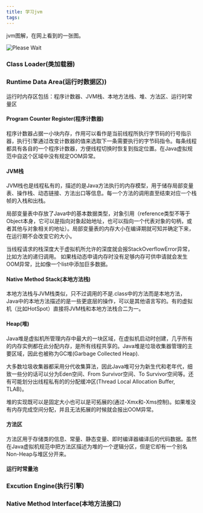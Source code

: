 ```yaml
---
title: 学习jvm
tags:
---
```


jvm图解，在网上看到的一张图。

![Please Wait](JVM-Architecture.png)

### Class Loader(类加载器)

### Runtime Data Area(运行时数据区))

运行时内存区包括：程序计数器、JVM栈、本地方法栈、堆、方法区、运行时常量区

#### Program Counter Register(程序计数器)

程序计数器占据一小块内存，作用可以看作是当前线程所执行字节码的行号指示器，执行引擎通过改变计数器的值来选取下一条需要执行的字节码指令。每条线程都具有各自的一个程序计数器，方便线程切换时恢复到指定位置。在Java虚拟规范中自这个区域中没有规定OOM异常。

#### JVM栈

JVM栈也是线程私有的，描述的是Java方法执行的内存模型，用于储存局部变量表、操作栈、动态链接、方法出口等信息。每一个方法的调用直至结束对应一个栈帧的入栈和出栈。

局部变量表中存放了Java中的基本数据类型，对象引用（reference类型不等于Object本身，它可以是指向对象起始地址，也可以指向一个代表对象的句柄，或者其他与对象相关的地址）。局部变量表的内存大小在编译期就可知并确定下来，在运行期不会改变它的大小。

当线程请求的栈深度大于虚拟机所允许的深度就会报StackOverflowError异常，比如方法的递归调用。
如果栈动态申请内存时没有足够内存可供申请就会发生OOM异常，比如像一个list中添加巨多数据。

#### Native Method Stack(本地方法栈)

本地方法栈与JVM栈类似，只不过调用的不是.class中的方法而是本地方法，Java中的本地方法描述的是一些更底层的操作，可以是其他语言写的。有的虚拟机（比如HotSpot）直接将JVM栈和本地方法栈合二为一。

#### Heap(堆)

Java堆是虚拟机所管理内存中最大的一块区域，在虚拟机启动时创建，几乎所有的内存实例都在此分配内存，是所有线程共享的。Java堆是垃圾收集器管理的主要区域，因此也被称为GC堆(Garbage Collected Heap).

大多数垃圾收集器都采用分代收集算法，因此Java堆可分为新生代和老年代，细致一些分的话可以分为Eden空间、From Survivor空间、To Survivor空间等。还有可能划分出线程私有的的分配缓冲区(Thread Local Allocation Buffer, TLAB)。

堆的实现既可以是固定大小也可以是可拓展的(通过-Xmx和-Xms控制)。如果堆没有内存完成空间分配，并且无法拓展的时候就会报出OOM异常。

#### 方法区

方法区用于存储类的信息、常量、静态变量、即时编译器编译后的代码数据。虽然在Java虚拟机规范中把方法区描述为堆的一个逻辑分区，但是它却有一个别名Non-Heap与堆区分开来。

#### 运行时常量池



### Excution Engine(执行引擎)

### Native Method Interface(本地方法接口)